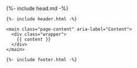<!DOCTYPE html>
<html lang="{{ page.lang | default: site.lang | default: "en" }}">

  {%- include head.md -%}

  <body>

    {%- include header.html -%}

    <main class="page-content" aria-label="Content">
      <div class="wrapper">
        {{ content }}
      </div>
    </main>

    {%- include footer.html -%}

  </body>

</html>
